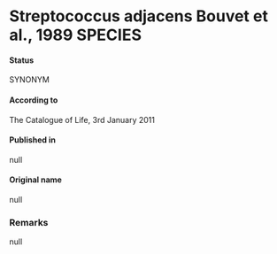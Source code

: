 # Streptococcus adjacens Bouvet et al., 1989 SPECIES

#### Status
SYNONYM

#### According to
The Catalogue of Life, 3rd January 2011

#### Published in
null

#### Original name
null

### Remarks
null